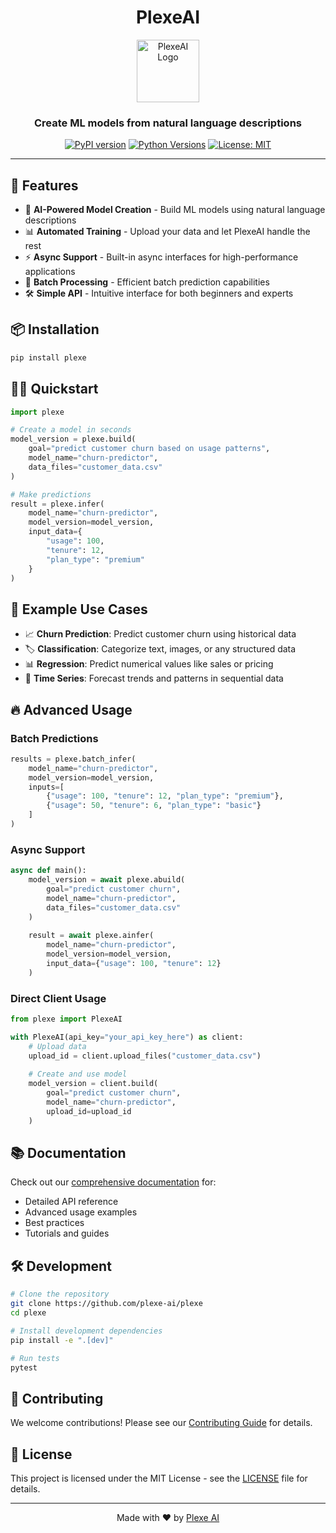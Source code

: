 <div align="center">

# PlexeAI


<img src="https://private-user-images.githubusercontent.com/181162356/387419556-420e9240-74fe-402b-a7fb-63ae0b0cc2a5.png?jwt=eyJhbGciOiJIUzI1NiIsInR5cCI6IkpXVCJ9.eyJpc3MiOiJnaXRodWIuY29tIiwiYXVkIjoicmF3LmdpdGh1YnVzZXJjb250ZW50LmNvbSIsImtleSI6ImtleTUiLCJleHAiOjE3MzE5NzEzNjgsIm5iZiI6MTczMTk3MTA2OCwicGF0aCI6Ii8xODExNjIzNTYvMzg3NDE5NTU2LTQyMGU5MjQwLTc0ZmUtNDAyYi1hN2ZiLTYzYWUwYjBjYzJhNS5wbmc_WC1BbXotQWxnb3JpdGhtPUFXUzQtSE1BQy1TSEEyNTYmWC1BbXotQ3JlZGVudGlhbD1BS0lBVkNPRFlMU0E1M1BRSzRaQSUyRjIwMjQxMTE4JTJGdXMtZWFzdC0xJTJGczMlMkZhd3M0X3JlcXVlc3QmWC1BbXotRGF0ZT0yMDI0MTExOFQyMzA0MjhaJlgtQW16LUV4cGlyZXM9MzAwJlgtQW16LVNpZ25hdHVyZT1kM2QyY2QxZmY0ODY1ZGY2ZjkzMjhkMzIxZTg3NWIxOGEwYzFiMDAzMjQwYWQ1MjY2MWM4Y2M3NDc4NDQ4NjZjJlgtQW16LVNpZ25lZEhlYWRlcnM9aG9zdCJ9.l5yUFl8v4OSO9Gyw8gykQhDF3GQVROSJAROkA28GdnU" alt="PlexeAI Logo" width="100" height="100"/>

### Create ML models from natural language descriptions

[![PyPI version](https://badge.fury.io/py/plexe.svg)](https://badge.fury.io/py/plexe)
[![Python Versions](https://img.shields.io/pypi/pyversions/plexe.svg)](https://pypi.org/project/plexe)
[![License: MIT](https://img.shields.io/badge/License-MIT-yellow.svg)](https://opensource.org/licenses/MIT)

</div>

---

## 🚀 Features

- 🤖 **AI-Powered Model Creation** - Build ML models using natural language descriptions
- 📊 **Automated Training** - Upload your data and let PlexeAI handle the rest
- ⚡ **Async Support** - Built-in async interfaces for high-performance applications
- 🔄 **Batch Processing** - Efficient batch prediction capabilities
- 🛠️ **Simple API** - Intuitive interface for both beginners and experts

## 📦 Installation

```bash
pip install plexe
```

## 🏃‍♂️ Quickstart

```python
import plexe

# Create a model in seconds
model_version = plexe.build(
    goal="predict customer churn based on usage patterns",
    model_name="churn-predictor",
    data_files="customer_data.csv"
)

# Make predictions
result = plexe.infer(
    model_name="churn-predictor",
    model_version=model_version,
    input_data={
        "usage": 100,
        "tenure": 12,
        "plan_type": "premium"
    }
)
```

## 🎯 Example Use Cases

- 📈 **Churn Prediction**: Predict customer churn using historical data
- 🏷️ **Classification**: Categorize text, images, or any structured data
- 📊 **Regression**: Predict numerical values like sales or pricing
- 🔄 **Time Series**: Forecast trends and patterns in sequential data

## 🔥 Advanced Usage

### Batch Predictions

```python
results = plexe.batch_infer(
    model_name="churn-predictor",
    model_version=model_version,
    inputs=[
        {"usage": 100, "tenure": 12, "plan_type": "premium"},
        {"usage": 50, "tenure": 6, "plan_type": "basic"}
    ]
)
```

### Async Support

```python
async def main():
    model_version = await plexe.abuild(
        goal="predict customer churn",
        model_name="churn-predictor",
        data_files="customer_data.csv"
    )
    
    result = await plexe.ainfer(
        model_name="churn-predictor",
        model_version=model_version,
        input_data={"usage": 100, "tenure": 12}
    )
```

### Direct Client Usage

```python
from plexe import PlexeAI

with PlexeAI(api_key="your_api_key_here") as client:
    # Upload data
    upload_id = client.upload_files("customer_data.csv")
    
    # Create and use model
    model_version = client.build(
        goal="predict customer churn",
        model_name="churn-predictor",
        upload_id=upload_id
    )
```

## 📚 Documentation

Check out our [comprehensive documentation](https://docs.plexe.ai) for:
- Detailed API reference
- Advanced usage examples
- Best practices
- Tutorials and guides

## 🛠️ Development

```bash
# Clone the repository
git clone https://github.com/plexe-ai/plexe
cd plexe

# Install development dependencies
pip install -e ".[dev]"

# Run tests
pytest
```

## 🤝 Contributing

We welcome contributions! Please see our [Contributing Guide](CONTRIBUTING.md) for details.

## 📄 License

This project is licensed under the MIT License - see the [LICENSE](LICENSE) file for details.

---

<div align="center">

Made with ❤️ by [Plexe AI](https://plexe.ai)

</div>

